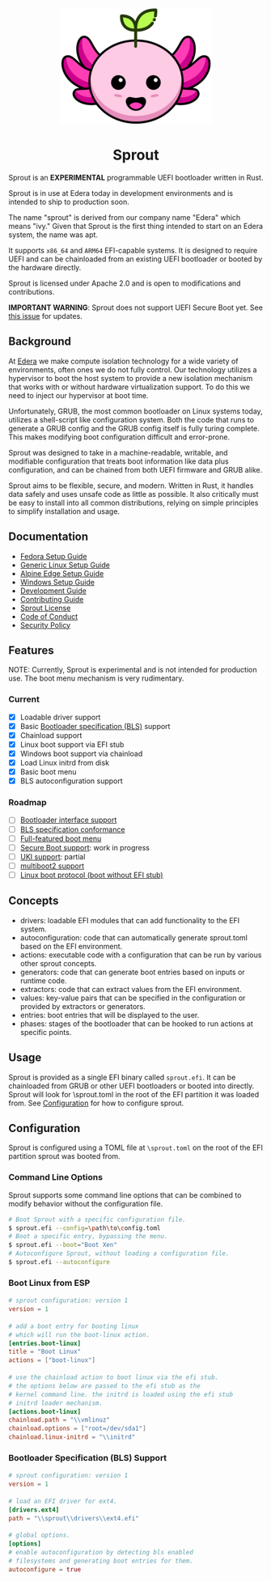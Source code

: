 <div align="center">

![Sprout Logo](assets/logo-small.png)

# Sprout

</div>

Sprout is an **EXPERIMENTAL** programmable UEFI bootloader written in Rust.

Sprout is in use at Edera today in development environments and is intended to ship to production soon.

The name "sprout" is derived from our company name "Edera" which means "ivy."
Given that Sprout is the first thing intended to start on an Edera system, the name was apt.

It supports `x86_64` and `ARM64` EFI-capable systems. It is designed to require UEFI and can be chainloaded from an
existing UEFI bootloader or booted by the hardware directly.

Sprout is licensed under Apache 2.0 and is open to modifications and contributions.

**IMPORTANT WARNING**: Sprout does not support UEFI Secure Boot yet.
See [this issue](https://github.com/edera-dev/sprout/issues/20) for updates.

## Background

At [Edera] we make compute isolation technology for a wide variety of environments, often ones we do not fully control.
Our technology utilizes a hypervisor to boot the host system to provide a new isolation mechanism that works
with or without hardware virtualization support. To do this we need to inject our hypervisor at boot time.

Unfortunately, GRUB, the most common bootloader on Linux systems today, utilizes a shell-script like
configuration system. Both the code that runs to generate a GRUB config and the GRUB config
itself is fully turing complete. This makes modifying boot configuration difficult and error-prone.

Sprout was designed to take in a machine-readable, writable, and modifiable configuration that treats boot information
like data plus configuration, and can be chained from both UEFI firmware and GRUB alike.

Sprout aims to be flexible, secure, and modern. Written in Rust, it handles data safely and uses unsafe code as little
as possible. It also critically must be easy to install into all common distributions, relying on simple principles to
simplify installation and usage.

## Documentation

- [Fedora Setup Guide]
- [Generic Linux Setup Guide]
- [Alpine Edge Setup Guide]
- [Windows Setup Guide]
- [Development Guide]
- [Contributing Guide]
- [Sprout License]
- [Code of Conduct]
- [Security Policy]

## Features

NOTE: Currently, Sprout is experimental and is not intended for production use.
The boot menu mechanism is very rudimentary.

### Current

- [x] Loadable driver support
- [x] Basic [Bootloader specification (BLS)](https://uapi-group.org/specifications/specs/boot_loader_specification/) support
- [x] Chainload support
- [x] Linux boot support via EFI stub
- [x] Windows boot support via chainload
- [x] Load Linux initrd from disk
- [x] Basic boot menu
- [x] BLS autoconfiguration support

### Roadmap

- [ ] [Bootloader interface support](https://github.com/edera-dev/sprout/issues/21)
- [ ] [BLS specification conformance](https://github.com/edera-dev/sprout/issues/2)
- [ ] [Full-featured boot menu](https://github.com/edera-dev/sprout/issues/1)
- [ ] [Secure Boot support](https://github.com/edera-dev/sprout/issues/20): work in progress
- [ ] [UKI support](https://github.com/edera-dev/sprout/issues/6): partial
- [ ] [multiboot2 support](https://github.com/edera-dev/sprout/issues/7)
- [ ] [Linux boot protocol (boot without EFI stub)](https://github.com/edera-dev/sprout/issues/7)

## Concepts

- drivers: loadable EFI modules that can add functionality to the EFI system.
- autoconfiguration: code that can automatically generate sprout.toml based on the EFI environment.
- actions: executable code with a configuration that can be run by various other sprout concepts.
- generators: code that can generate boot entries based on inputs or runtime code.
- extractors: code that can extract values from the EFI environment.
- values: key-value pairs that can be specified in the configuration or provided by extractors or generators.
- entries: boot entries that will be displayed to the user.
- phases: stages of the bootloader that can be hooked to run actions at specific points.

## Usage

Sprout is provided as a single EFI binary called `sprout.efi`.
It can be chainloaded from GRUB or other UEFI bootloaders or booted into directly.
Sprout will look for \sprout.toml in the root of the EFI partition it was loaded from.
See [Configuration](#configuration) for how to configure sprout.

## Configuration

Sprout is configured using a TOML file at `\sprout.toml` on the root of the EFI partition sprout was booted from.

### Command Line Options

Sprout supports some command line options that can be combined to modify behavior without the configuration file.

```bash
# Boot Sprout with a specific configuration file.
$ sprout.efi --config=\path\to\config.toml
# Boot a specific entry, bypassing the menu.
$ sprout.efi --boot="Boot Xen"
# Autoconfigure Sprout, without loading a configuration file.
$ sprout.efi --autoconfigure
```

### Boot Linux from ESP

```toml
# sprout configuration: version 1
version = 1

# add a boot entry for booting linux
# which will run the boot-linux action.
[entries.boot-linux]
title = "Boot Linux"
actions = ["boot-linux"]

# use the chainload action to boot linux via the efi stub.
# the options below are passed to the efi stub as the
# kernel command line. the initrd is loaded using the efi stub
# initrd loader mechanism.
[actions.boot-linux]
chainload.path = "\\vmlinuz"
chainload.options = ["root=/dev/sda1"]
chainload.linux-initrd = "\\initrd"
```

### Bootloader Specification (BLS) Support

```toml
# sprout configuration: version 1
version = 1

# load an EFI driver for ext4.
[drivers.ext4]
path = "\\sprout\\drivers\\ext4.efi"

# global options.
[options]
# enable autoconfiguration by detecting bls enabled
# filesystems and generating boot entries for them.
autoconfigure = true
```

[Edera]: https://edera.dev
[Fedora Setup Guide]: ./docs/fedora-setup.md
[Generic Linux Setup Guide]: ./docs/generic-linux-setup.md
[Alpine Edge Setup Guide]: ./docs/alpine-edge-setup.md
[Windows Setup Guide]: ./docs/windows-setup.md
[Development Guide]: ./DEVELOPMENT.md
[Contributing Guide]: ./CONTRIBUTING.md
[Sprout License]: ./LICENSE
[Code of Conduct]: ./CODE_OF_CONDUCT.md
[Security Policy]: ./SECURITY.md
